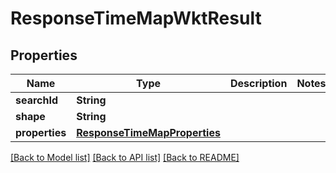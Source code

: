 # ResponseTimeMapWktResult

## Properties
Name | Type | Description | Notes
------------ | ------------- | ------------- | -------------
**searchId** | **String** |  | 
**shape** | **String** |  | 
**properties** | [**ResponseTimeMapProperties**](ResponseTimeMapProperties.md) |  | 

[[Back to Model list]](../README.md#documentation-for-models) [[Back to API list]](../README.md#documentation-for-api-endpoints) [[Back to README]](../README.md)


